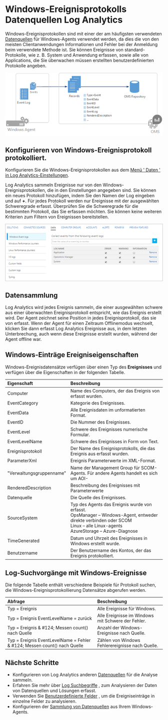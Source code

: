 <properties 
   pageTitle="Windows-Ereignisprotokoll protokolliert in Log Analytics | Microsoft Azure"
   description="Windows-Ereignisprotokollen sind eine der am häufigsten verwendeten Datenquellen von Log Analytics verwendet.  In diesem Artikel beschreibt das Konfigurieren der Sammlung von Windows-Ereignisprotokollen und Details der Datensätze, die sie im Repository OMS erstellen."
   services="log-analytics"
   documentationCenter=""
   authors="bwren"
   manager="jwhit"
   editor="tysonn" />
<tags 
   ms.service="log-analytics"
   ms.devlang="na"
   ms.topic="article"
   ms.tgt_pltfrm="na"
   ms.workload="infrastructure-services"
   ms.date="10/18/2016"
   ms.author="bwren" />

# <a name="windows-event-log-data-sources-in-log-analytics"></a>Windows-Ereignisprotokolls Datenquellen Log Analytics

Windows-Ereignisprotokollen sind mit einer der am häufigsten verwendeten [Datenquellen](log-analytics-data-sources.md) für Windows-Agents verwendet werden, da dies die von den meisten Clientanwendungen Informationen und Fehler bei der Anmeldung beim verwendete Methode ist.  Sie können Ereignisse von standard-Protokolle, wie z. B. System und Anwendung erfassen, sowie alle von Applications, die Sie überwachen müssen erstellten benutzerdefinierten Protokolle angeben.

![Windows-Ereignisse](media/log-analytics-data-sources-windows-events/overview.png)     

## <a name="configuring-windows-event-logs"></a>Konfigurieren von Windows-Ereignisprotokoll protokolliert.

Konfigurieren Sie die Windows-Ereignisprotokollen aus dem [Menü ' Daten ' in Log Analytics-Einstellungen](log-analytics-data-sources.md#configuring-data-sources).

Log Analytics sammeln Ereignisse nur von den Windows-Ereignisprotokollen, die in den Einstellungen angegeben sind.  Sie können ein neues Protokoll hinzufügen, indem Sie den Namen der Log eingeben und auf **+**.  Für jedes Protokoll werden nur Ereignisse mit der ausgewählten Schweregrade erfasst.  Überprüfen Sie die Schweregrade für die bestimmten Protokoll, das Sie erfassen möchten.  Sie können keine weiteren Kriterien zum Filtern von Ereignissen bereitstellen.

![Konfigurieren von Windows-Ereignisse](media/log-analytics-data-sources-windows-events/configure.png)


## <a name="data-collection"></a>Datensammlung

Log Analytics wird jedes Ereignis sammeln, die einer ausgewählten schwere aus einer überwachten Ereignisprotokoll entspricht, wie das Ereignis erstellt wird.  Der Agent zeichnet seine Position in jedes Ereignisprotokoll, das sie von erfasst.  Wenn der Agent für einen Zeitraum Offlinemodus wechselt, klicken Sie dann erfasst Log Analytics Ereignisse aus, in dem letzten Unterbrechung, auch wenn diese Ereignisse erstellt wurden, während der Agent offline war.


## <a name="windows-event-records-properties"></a>Windows-Einträge Ereigniseigenschaften

Windows-Ereignisdatensätze verfügen über einen Typ des **Ereignisses** und verfügen über die Eigenschaften in der folgenden Tabelle.

| Eigenschaft | Beschreibung |
|:--|:--|
| Computer            | Name des Computers, der das Ereignis von erfasst wurden. |
| EventCategory       | Kategorie des Ereignisses. |
| EventData           | Alle Ereignisdaten im unformatierten Format. |
| EventID             | Die Nummer des Ereignisses. |
| EventLevel          | Schwere des Ereignisses numerische Formular. |
| EventLevelName      | Schwere des Ereignisses in Form von Text. |
| Ereignisprotokoll            | Der Name des Ereignisprotokolls, die das Ereignis aus erfasst wurden. |
| ParameterXml        | Ereignis Parameterwerte im XML-Format. |
| "Verwaltungsgruppenname" | Name der Management Group für SCOM-Agents.  Für andere Agents handelt es sich um AOI-<workspace ID> |
| RenderedDescription | Beschreibung des Ereignisses mit Parameterwerte |
| Datenquelle              | Die Quelle des Ereignisses. |
| SourceSystem  | Typ des Agents das Ereignis wurde von erfasst. <br> OpsManager – Windows-Agent, entweder direkte verbinden oder SCOM <br> Linux – alle Linux-agents  <br> AzureStorage – Azure-Diagnose |
| TimeGenerated       | Datum und Uhrzeit des Ereignisses in Windows erstellt wurde. |
| Benutzername            | Der Benutzername des Kontos, der das Ereignis protokolliert. |



## <a name="log-searches-with-windows-events"></a>Log-Suchvorgänge mit Windows-Ereignisse

Die folgende Tabelle enthält verschiedene Beispiele für Protokoll suchen, die Windows-Ereignisprotokollierung Datensätze abgerufen werden.

| Abfrage | Beschreibung |
|:--|:--|
| Typ = Ereignis | Alle Ereignisse für Windows. |
| Typ = Ereignis EventLevelName = zurück | Alle Ereignisse im Windows mit Schwere der Fehler. |
| Typ = Ereignis & #124; Messen count() nach Quelle | Anzahl der Windows-Ereignisse nach Quelle. |
| Typ = Ereignis EventLevelName = Fehler & #124; Messen count() nach Quelle | Zählen von Windows Fehlerereignisse nach Quelle. |

## <a name="next-steps"></a>Nächste Schritte

- Konfigurieren von Log Analytics anderen [Datenquellen](log-analytics-data-sources.md) für die Analyse sammeln.
- Erfahren Sie mehr über [Log Suchbegriffe](log-analytics-log-searches.md) , zum Analysieren der Daten von Datenquellen und Lösungen erfasst.  
- Verwenden Sie [Benutzerdefinierte Felder](log-analytics-custom-fields.md) , um die Ereigniseinträge in einzelne Felder zu analysieren.
- Konfigurieren der [Sammlung von Datenquellen](log-analytics-data-sources-performance-counters.md) aus Ihrem Windows-Agents.